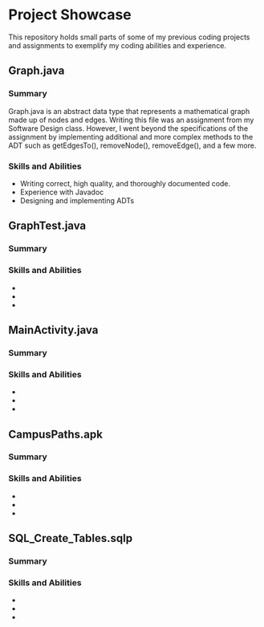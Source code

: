 # Project Showcase
This repository holds small parts of some of my previous 
coding projects and assignments to exemplify my coding abilities
and experience.

## Graph.java
### Summary
Graph.java is an abstract data type that represents a mathematical 
graph made up of nodes and edges. Writing this file was an assignment 
from my Software Design class. However, I went beyond the specifications of the
assignment by implementing additional and more complex methods to the ADT 
such as getEdgesTo(), removeNode(), removeEdge(), and a few more.
### Skills and Abilities
* Writing correct, high quality, and thoroughly documented code.
* Experience with Javadoc
* Designing and implementing ADTs

## GraphTest.java
### Summary

### Skills and Abilities
*
*
*

## MainActivity.java
### Summary

### Skills and Abilities
*
*
*

## CampusPaths.apk
### Summary

### Skills and Abilities
*
*
*

## SQL_Create_Tables.sqlp
### Summary

### Skills and Abilities
*
*
*